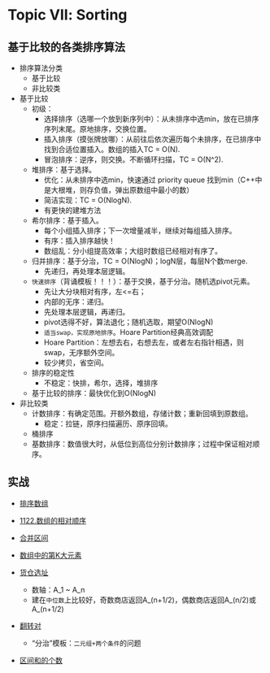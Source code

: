 # Topic Ⅶ: Sorting

## 基于比较的各类排序算法
* 排序算法分类
    * 基于比较
    * 非比较类
* 基于比较
    * 初级：
        * 选择排序（选哪一个放到新序列中）：从未排序中选min，放在已排序序列末尾。原地排序，交换位置。
        * 插入排序（摸张牌放哪）：从前往后依次遍历每个未排序，在已排序中找到合适位置插入。数组的插入TC = O(N).
        * 冒泡排序：逆序，则交换。不断循环扫描，TC = O(N^2).
    * 堆排序：基于选择。
        * 优化：从未排序中选min，快速通过 priority queue 找到min（C++中是大根堆，则存负值，弹出原数组中最小的数）
        * 简洁实现：TC = O(NlogN).
        * 有更快的建堆方法
    * 希尔排序：基于插入。
        * 每个小组插入排序；下一次增量减半，继续对每组插入排序。
        * 有序：插入排序越快！
        * 数组乱：分小组提高效率；大组时数组已经相对有序了。
    * 归并排序：基于分治，TC = O(NlogN)；logN层，每层N个数merge.
        * 先递归，再处理本层逻辑。
    * `快速排序`（背诵模板！！！）：基于交换，基于分治。随机选pivot元素。
        * 先让大分块相对有序，左<=右；
        * 内部的无序：递归。
        * 先处理本层逻辑，再递归。
        * pivot选得不好，算法退化；随机选取，期望O(NlogN)
        * `适当swap，实现原地排序`。Hoare Partition经典高效调配
        * Hoare Partition：左想去右，右想去左，或者左右指针相遇，则swap，无序额外空间。
        * 较少拷贝，省空间。
    * 排序的稳定性
        * 不稳定：快排，希尔，选择，堆排序
    * 基于比较的排序：最快优化到O(NlogN)
* 非比较类
    * 计数排序：有确定范围。开额外数组，存储计数；重新回填到原数组。
        * 稳定：拉链，原序扫描遍历、原序回填。
    * 桶排序
    * 基数排序：数值很大时，从低位到高位分别计数排序；过程中保证相对顺序。

## 实战
* [排序数组](https://leetcode-cn.com/problems/sort-an-array/)
* [1122.数组的相对顺序](https://leetcode-cn.com/problems/relative-sort-array/)
* [合并区间](https://leetcode-cn.com/problems/merge-intervals/)
* [数组中的第K大元素](https://leetcode-cn.com/problems/kth-largest-element-in-an-array/)
* [货仓选址](https://www.acwing.com/problem/content/description/106/)
    * 数轴：A_1 ~ A_n
    * 建在`中位数`上比较好，奇数商店返回A_(n+1/2)，偶数商店返回A_(n/2)或A_(n+1/2)

* [翻转对](https://leetcode-cn.com/problems/reverse-pairs/)
    * “分治”模板：`二元组+两个条件`的问题
* [区间和的个数](https://leetcode-cn.com/problems/count-of-range-sum/)

